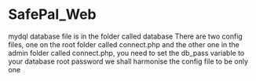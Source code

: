 # SafePal_Web

 mydql database file is in the folder called database
 There are two config files, one on the root folder called connect.php and the other one in the admin folder called connect.php, 
you need to set the db_pass variable to your database root password
 we shall harmonise the config file to be only one
